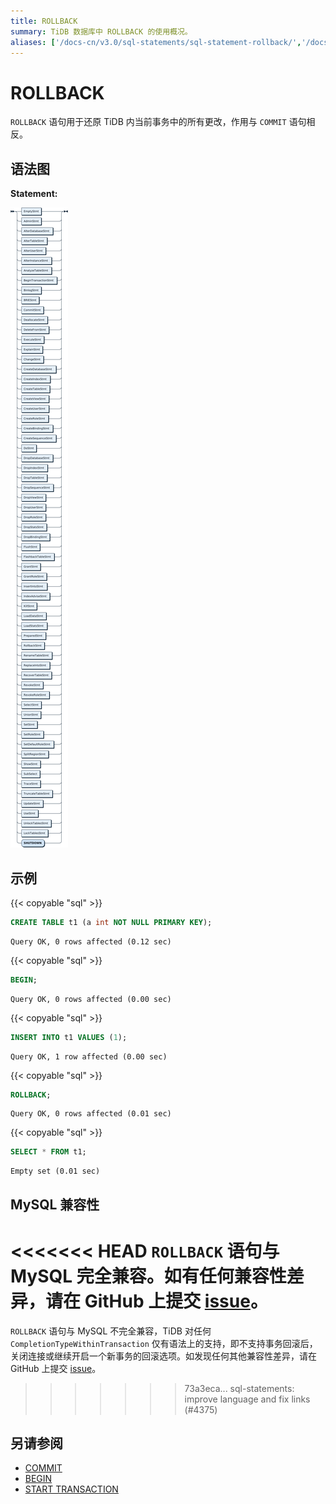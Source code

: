 ```yaml
---
title: ROLLBACK
summary: TiDB 数据库中 ROLLBACK 的使用概况。
aliases: ['/docs-cn/v3.0/sql-statements/sql-statement-rollback/','/docs-cn/v3.0/reference/sql/statements/rollback/']
---
```


# ROLLBACK

`ROLLBACK` 语句用于还原 TiDB 内当前事务中的所有更改，作用与 `COMMIT` 语句相反。

## 语法图

**Statement:**

![Statement](/media/sqlgram/Statement.png)

## 示例

{{< copyable "sql" >}}

```sql
CREATE TABLE t1 (a int NOT NULL PRIMARY KEY);
```

```
Query OK, 0 rows affected (0.12 sec)
```

{{< copyable "sql" >}}

```sql
BEGIN;
```

```
Query OK, 0 rows affected (0.00 sec)
```

{{< copyable "sql" >}}

```sql
INSERT INTO t1 VALUES (1);
```

```
Query OK, 1 row affected (0.00 sec)
```

{{< copyable "sql" >}}

```sql
ROLLBACK;
```

```
Query OK, 0 rows affected (0.01 sec)
```

{{< copyable "sql" >}}

```sql
SELECT * FROM t1;
```

```
Empty set (0.01 sec)
```

## MySQL 兼容性

<<<<<<< HEAD
`ROLLBACK` 语句与 MySQL 完全兼容。如有任何兼容性差异，请在 GitHub 上提交 [issue](/report-issue.md)。
=======
`ROLLBACK` 语句与 MySQL 不完全兼容，TiDB 对任何 `CompletionTypeWithinTransaction` 仅有语法上的支持，即不支持事务回滚后，关闭连接或继续开启一个新事务的回滚选项。如发现任何其他兼容性差异，请在 GitHub 上提交 [issue](https://github.com/pingcap/tidb/issues/new/choose)。
>>>>>>> 73a3eca... sql-statements: improve language and fix links (#4375)

## 另请参阅

* [COMMIT](/sql-statements/sql-statement-commit.md)
* [BEGIN](/sql-statements/sql-statement-begin.md)
* [START TRANSACTION](/sql-statements/sql-statement-start-transaction.md)
